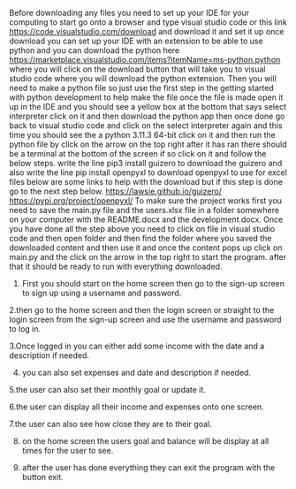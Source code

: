 Before downloading any files you need to set up your IDE for your computing to start go onto a browser and type visual studio code or this link https://code.visualstudio.com/download and download it and set it up once download you can set up your IDE with an extension to be able to use python and you can download the python here https://marketplace.visualstudio.com/items?itemName=ms-python.python where you will click on the download button that will take you to visual studio code where you will download the python extension.
Then you will need to make a python file so just use the first step in the getting started with python development to help make the file once the file is made open it up in the IDE and you should see a yellow box at the bottom that says select interpreter click on it and then download the python app then once done go back to visual studio code and click on the select interpreter again and this time you should see the a python 3.11.3 64-bit click on it and then run the python file by click on the arrow on the top right after it has ran there should be a terminal at the bottom of the screen if so click on it and follow the below steps.
write the line pip3 install guizero to download the guizero and also write the line pip install openpyxl to download openpyxl to use for excel files below are some links to help with the download but if this step is done go to the next step below.
https://lawsie.github.io/guizero/ 
https://pypi.org/project/openpyxl/ 
To make sure the project works first you need to save the main.py file and the users.xlsx file in a folder somewhere on your computer with the README.docx and the development.docx.
Once you have done all the step above you need to click on file in visual studio code and then open folder and then find the folder where you saved the downloaded content and then use it and once the content pops up click on main.py and the click on the arrow in the top right to start the program.
after that it should be ready to run with everything downloaded.
1.	First you should start on the home screen then go to the sign-up screen to sign up using a username and password. 
 
 
2.then go to the home screen and then the login screen or straight to the login screen from the sign-up screen and use the username and password to log in.
 
3.Once logged in you can either add some income with the date and a description if needed.
 
 
4. you can also set expenses and date and description if needed.
 
5.the user can also set their monthly goal or update it.
 
6.the user can display all their income and expenses onto one screen.
 
7.the user can also see how close they are to their goal.
 
8. on the home screen the users goal and balance will be display at all times for the user to see.
 
9. after the user has done everything they can exit the program with the button exit.

